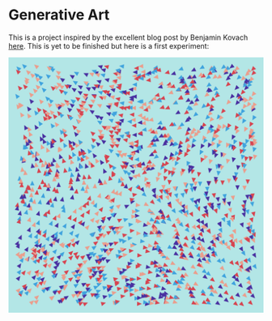 # Generative Art

This is a project inspired by the excellent blog post by Benjamin Kovach [here](https://www.kovach.me/posts/2018-03-07-generating-art.html). This is yet to be finished but here is a first experiment:

![Example of vector fields image](https://github.com/Boarders/Generative-Art/blob/master/TestProject/images/example_sketch/latest.png)
